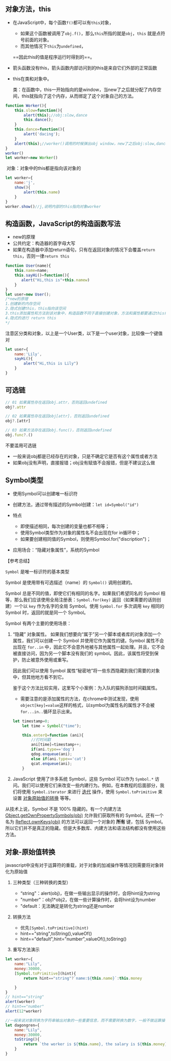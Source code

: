## 对象方法，this

- 在JavaScript中，每个函数`f()`都可以有`this`对象，

  - 如果这个函数被调用了`obj.f()`，那么`this`所指的就是`obj`，`this` 就是点符号前面的对象。
  - 而其他情况下`this`为`undefined`，

  ==因此this的值是程序运行时得到的==。

- 箭头函数没有this，箭头函数内部访问到的this是来自它们外部的正常函数

- this在类和对象中。

  类：在函数中，this一开始指向的是window，当new了之后就分配了内存空间，this就指向了这个内存，从而绑定了这个对象自己的方法。

```js
function Worker(){
    this.slow=function(){
        alert(this);//obj:slow,dance
        this.dance();
    }
    this.dance=function(){
        alert('dacing');
    }
    alert(this);//worker()调用的时候弹出obj window，new了之后obj:slow,dance
}
worker()
let worker=new Worker()
```

​	对象：对象中的this都是指向该对象的

```js
let worker={
    name:'j',
    show(){
        alert(this.name)
    }
}
worker.show()//j,说明内部的this指向对象worker

```



## 构造函数，JavaScript的构造函数写法

- new的原理
- 公共约定：构造器的首字母大写
- 如果在构造器中添加return语句，只有在返回对象的情况下会覆盖`return this`，否则一律`return this`

```js
function User(name){
    this.name=name;
    this.sayHi()=function(){
       alert("Hi,this is"+this.namew) 
    }
}
let user=new User();
/*new的原理
1.创建新的内存空间
2.隐式创建this，this指向该空间
3.this添加属性和方法到该对象中，构造函数不同于直接创建对象，方法和属性都要通过this绑定
4.隐式的进行 return this
*/
```

注意区分类和对象，以上是一个User类，以下是一个user对象，比较像一个键值对

```js
let user={
	name:'Lily',
    sayHi(){
        alert("Hi,this is Lily")
    }
}
```

## 可选链

```js
// 01 如果属性存在返回obj.attr，否则返回undefined
obj?.attr

// 02 如果属性存在返回obj[attr]，否则返回undefined
obj?.[attr]

// 03 如果方法存在返回obj.func()，否则返回undefined
obj.func?.()
```

不要滥用可选链

- 一般来说obj都是已经存在的对象，只是不确定它是否有这个属性或者方法
- 如果obj没有声明，直接报错；obj没有赋值不会报错，但是不建议这么做

## Symbol类型

- 使用Symbol可以创建唯一标识符
- 创建方法，通过带有描述的Symbol创建：`let id=Symbol("id")`
- 特点
  - 即使描述相同，每次创建的变量也都不相等；
  - 使用Symbol类型作为对象的属性名不会出现在for in循环中；
  - 如果要创建相同值的Symbol，则使用Symbol.for("discription")；

- 应用场合：“隐藏对象属性”，系统的Symbol

【参考总结】

`Symbol` 是唯一标识符的基本类型

Symbol 是使用带有可选描述（name）的 `Symbol()` 调用创建的。

Symbol 总是不同的值，即使它们有相同的名字。如果我们希望同名的 Symbol 相等，那么我们应该使用全局注册表：`Symbol.for(key)` 返回（如果需要的话则创建）一个以 `key` 作为名字的全局 Symbol。使用 `Symbol.for` 多次调用 `key` 相同的 Symbol 时，返回的就是同一个 Symbol。

Symbol 有两个主要的使用场景：

1. “隐藏” 对象属性。 如果我们想要向“属于”另一个脚本或者库的对象添加一个属性，我们可以创建一个 Symbol 并使用它作为属性的键。Symbol 属性不会出现在 `for..in` 中，因此它不会意外地被与其他属性一起处理。并且，它不会被直接访问，因为另一个脚本没有我们的 symbol。因此，该属性将受到保护，防止被意外使用或重写。

   因此我们可以使用 Symbol 属性“秘密地”将一些东西隐藏到我们需要的对象中，但其他地方看不到它。

   

   鉴于这个方法比较实用，这里写个小案例：为入队的猫狗添加时间戳属性。

   - 需要注意的是添加属性的方法，在chrome中测试发现，使用`object[key]=value`这样的格式，以symbol为属性名的属性才不会被`for...in..`循环显示出来。

   ```js
   let timestamp=0;
       let time = Symbol("time"); 
   
       this.enterQ=function (ani){
           //打时间戳
           ani[time]=timestamp++;
           if(ani.type=='dog')
           qdog.enqueue(ani);
           else if(ani.type=='cat')
           qcat.enqueue(ani);
       }
   ```

   

2. JavaScript 使用了许多系统 Symbol，这些 Symbol 可以作为 `Symbol.*` 访问。我们可以使用它们来改变一些内建行为。例如，在本教程的后面部分，我们将使用 `Symbol.iterator` 来进行 [迭代](https://zh.javascript.info/iterable) 操作，使用 `Symbol.toPrimitive` 来设置 [对象原始值的转换](https://zh.javascript.info/object-toprimitive) 等等。

从技术上说，Symbol 不是 100% 隐藏的。有一个内建方法 [Object.getOwnPropertySymbols(obj)](https://developer.mozilla.org/zh/docs/Web/JavaScript/Reference/Global_Objects/Object/getOwnPropertySymbols) 允许我们获取所有的 Symbol。还有一个名为 [Reflect.ownKeys(obj)](https://developer.mozilla.org/zh/docs/Web/JavaScript/Reference/Global_Objects/Reflect/ownKeys) 的方法可以返回一个对象的 **所有** 键，包括 Symbol。所以它们并不是真正的隐藏。但是大多数库、内建方法和语法结构都没有使用这些方法。

## 对象-原始值转换

javascript中没有对于运算符的重载，对于对象的加减操作等情况则需要将对象转化为原始值

1. 三种类型（三种转换的类型）
   - “string"：alert(obj)，在做一些输出显示的操作时，会将hint设为string
   - "number"：obj1*obj2，在做一些计算操作时，会将hint设为number
   - "default：无法确定是转化为string还是number

2. 转换方法
   - 优先`[Symbol.toPrimitive](hint)`
   - hint=="string",toString(),valueOf()
   - hint=="default",hint="number",valueOf(),toString()

3. 重写方法演示

```js
let worker={
    name:"Lily",
    money:30000,
    [Symbol.toPrimitive](hint){
        return hint=="string"?`name:${this.name}`:this.money

    }
}
// hint=="string"
alert(worker)
// hint=="number"
alert(12*worker)
```

```js
//一般来说对象转换为字符串输出对象的一些重要信息，而不需要转换为数字，一般不做运算操作
let dagongren={
    name:"Lily",
    money:30000,
    toString(){
        return `the worker is ${this.name}, the salary is ${this.money}`
    }
}
```



